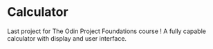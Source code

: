 # Calculator

Last project for The Odin Project Foundations course !
A fully capable calculator with display and user interface. 